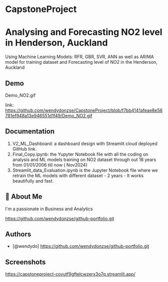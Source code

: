 # CapstoneProject

# Analysing and Forecasting NO2 level in Henderson, Auckland

Using Machine Learning Models: RFR, GBR, SVR, ANN as well as ARIMA model for training dataset and Forecasting level of NO2 in the Henderson, Auckland 

## Demo

Demo_NO2.gif

link: https://github.com/wendydonzse/CapstoneProject/blob/f7bb4141afeae8e56781ef948a13e946551d1f49/Demo_NO2.gif

## Documentation
1. V2_ML_Dashboard: a dashboard design with Streamlit cloud deployed GitHub link.
2. Final_Copy.ipynb: the Yupyter Notebook file with all the coding on analysis and ML models training on NO2 dataset through out 18 years from 01/01/2006 till now ( Nov2024)
3. Streamlit_data_Evaluation.ipynb is the Jupyter Notebook file where we retrain the ML models with different dataset - 2 years - It works beautifully and fast.

## 🚀 About Me
I'm a passionate in Business and Analytics 

https://github.com/wendydonzse/github-portfolio.git 
## Authors

- [@wendydo]
https://github.com/wendydonzse/github-portfolio.git 

## Screenshots

https://capstoneproject-covutf9gftelcwzerx3o7q.streamlit.app/


